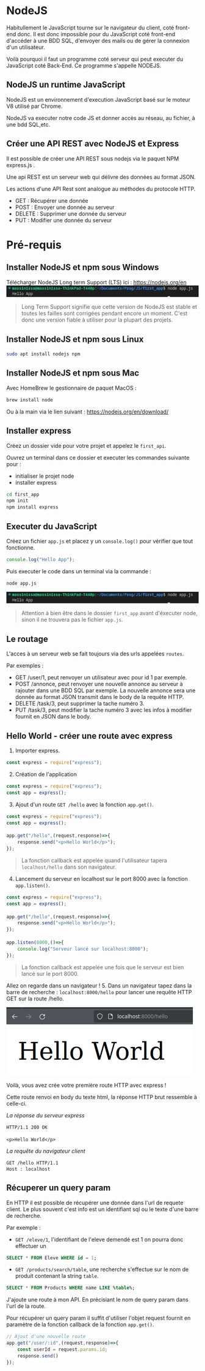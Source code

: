 # NodeJS

Habitullement le JavaScript tourne sur le navigateur du client, coté front-end donc. Il est donc impossible pour du JavaScript coté front-end d'accéder à une BDD SQL, d'envoyer des mails ou de gérer la connexion d'un utilisateur.

Voilà pourquoi il faut un programme coté serveur qui peut executer du JavaScript coté Back-End. Ce programme s'appelle NODEJS.

## NodeJS un runtime JavaScript

NodeJS est un environnement d'execution JavaScript basé sur le moteur V8 utilisé par Chrome.

NodeJS va executer notre code JS et donner accès au réseau, au fichier, à une bdd SQL,etc.

## Créer une API REST avec NodeJS et Express
Il est possible de créer une API REST sous nodejs via le paquet NPM express.js .

Une api REST est un serveur web qui délivre des données au format JSON.

Les actions d'une API Rest sont analogue au méthodes du protocole HTTP.

- GET : Récupérer une donnée
- POST : Envoyer une donnée au serveur
- DELETE : Supprimer une donnée du serveur
- PUT : Modifier une donnée du serveur

# Pré-requis

## Installer NodeJS et npm sous Windows
Télécharger NodeJS Long term Support (LTS) ici : https://nodejs.org/en
![Alt text](image.png)

> Long Term Support signifie que cette version de NodeJS est stable et toutes les failles sont corrigées pendant encore un moment. C'est donc une version fiable à utiliser pour la plupart des projets.

## Installer NodeJS et npm sous Linux
```bash
sudo apt install nodejs npm
```
## Installer NodeJS et npm sous Mac
Avec HomeBrew le gestionnaire de paquet MacOS :
```bash
brew install node
```
Ou à la main via le lien suivant : https://nodejs.org/en/download/

## Installer express

Créez un dossier vide pour votre projet et appelez le `first_api`.

Ouvrez un terminal dans ce dossier et executer les commandes suivante pour : 
- initialiser le projet node 
- installer express

```bash
cd first_app
npm init
npm install express
```

## Executer du JavaScript
Créez un fichier `app.js` et placez y un `console.log()` pour vérifier que tout fonctionne.

```js
console.log("Hello App");
```

Puis executer le code dans un terminal via la commande :
```bash
node app.js
```

![alt text](image.png)


> Attention à bien être dans le dossier `first_app` avant d'éxecuter node, sinon il ne trouvera pas le fichier `app.js`.

## Le routage
L'acces à un serveur web se fait toujours via des urls appelées `routes`.

Par exemples : 
- GET /user/1, peut renvoyer un utilisateur avec pour id 1 par exemple.
- POST /annonce, peut renvoyer une nouvelle annonce au serveur à rajouter dans une BDD SQL par exemple. La nouvelle annonce sera une donnée au format JSON transmit dans le body de la requête HTTP.
- DELETE /task/3, peut supprimer la tache numéro 3.
- PUT /task/3, peut modifier la tache numéro 3 avec les infos à modifier fournit en JSON dans le body.

## Hello World - créer une route avec express

1. Importer express.
```js
const express = require("express");

```

2. Création de l'application
```js
const express = require("express");
const app = express();
```

3. Ajout d'un route `GET /hello` avec la fonction `app.get()`.
```js
const express = require("express");
const app = express();

app.get("/hello",(request,response)=>{
    response.send("<p>Hello World</p>");
});
```
> La fonction callback est appelée quand l'utilisateur tapera `localhost/hello` dans son navigateur.

4. Lancement du serveur en localhost sur le port 8000 avec la fonction `app.listen()`.
```js
const express = require("express");
const app = express();

app.get("/hello",(request,response)=>{
    response.send("<p>Hello World</p>");
});

app.listen(8000,()=>{
    console.log("Serveur lancé sur localhost:8000");
});
```
> La fonction callback est appelée une fois que le serveur est bien lancé sur le port 8000.

Allez on regarde dans un navigateur !
5. Dans un navigateur tapez dans la barre de recherche : `localhost:8000/hello` pour lancer une requête HTTP GET sur la route /hello.

![alt text](image-1.png)

Voilà, vous avez crée votre première route HTTP avec express !

Cette route renvoi en body du texte html, la réponse HTTP brut ressemble à celle-ci.

*La réponse du serveur express*
```http
HTTP/1.1 200 OK

<p>Hello World</p>
```

*La requête du navigateur client*
```http
GET /hello HTTP/1.1
Host : localhost
```

## Récuperer un query param
En HTTP il est possible de récupérer une donnée dans l'url de requete client. Le plus souvent c'est info est un identifiant sql ou le texte d'une barre de recherche.

Par exemple :
- `GET /eleve/1`, l'identifiant de l'eleve demendé est 1 on pourra donc effectuer un 
```sql
SELECT * FROM Eleve WHERE id = 1;
```
- `GET /products/search/table`, une recherche s'effectue sur le nom de produit contenant la string `table`. 
```sql
SELECT * FROM Products WHERE name LIKE %table%;
```

J'ajoute une route à mon API. En précisiant le nom de query param dans l'url de la route.

Pour récupérer un query param il suffit d'utiliser l'objet request fournit en paramètre de la fonction callback de la fonction `app.get()`.

```js
// Ajout d'une nouvelle route
app.get("/user/:id",(request,response)=>{
    const userId = request.params.id;
    response.send()
});
```


